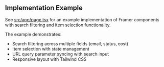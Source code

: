 ## Implementation Example

See [src/app/page.tsx](src/app/page.tsx) for an example implementation of Framer components with search filtering and item selection functionality.

The example demonstrates:

-   Search filtering across multiple fields (email, status, cost)
-   Item selection with state management
-   URL query parameter syncing with search input
-   Responsive layout with Tailwind CSS
